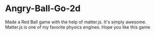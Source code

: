 # Angry-Ball-Go-2d
Made a Red Ball  game with  the help of matter.js. It's simply awesome. Matter.js is one of my favorite physics engines. Hope you like this game
